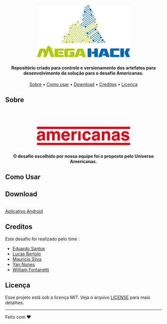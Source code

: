 <h1 align="center">
  <br>
  <a href="https://www.megahack.com.br/"><img src="https://github.com/eduardohfs/MegahackTime30/blob/master/support_content/logo-megahack.png?raw=true" alt="MegaHack" width="300"></a>
</h1>

<h4 align="center">
  Repositório criado para controle e versionamento dos artefatos para desenvolvimento da solução para o desafio Americanas.
</h4>

<p align="center">
  <a href="#about">Sobre</a> •
  <a href="#como-usar">Como usar</a> •
  <a href="#download">Download</a> •
  <a href="#creditos">Creditos</a> •
  <a href="#licença">Licença</a> 
</p>

## Sobre

<h1 align="center">
  <br>
  <a href="https://www.americanas.com.br/"><img src="https://github.com/eduardohfs/MegahackTime30/blob/master/support_content/logo-americanas.png?raw=true" alt="Americanas" width="300"></a>
  <br>
</h1>
<h4 align="center">
  O desafio escolhido por nossa equipe foi o proposto pelo Universo Americanas.
</h4>

## Como Usar

## Download

<br/>
<a href="https://github.com/eduardohfs/MegahackTime30/download/android">Aplicativo Android</a>
<br/>

## Creditos

Este desafio foi realizado pelo time :

- [Eduardo Santos](https://www.linkedin.com/in/eduardo-santos-it/)
- [Lucas Bertolo](https://www.linkedin.com/in/lucasbertolo2/)
- [Mauricio Silva]()
- [Yan Nunes](https://www.linkedin.com/in/yan-nunes-a3a52ab2/)
- [William Fontanetti](https://www.linkedin.com/in/william-fontanetti)

## Licença

Esse projeto está sob a licença MIT. Veja o arquivo [LICENSE](LICENSE.md) para mais detalhes.

---

Feito com :heart:
